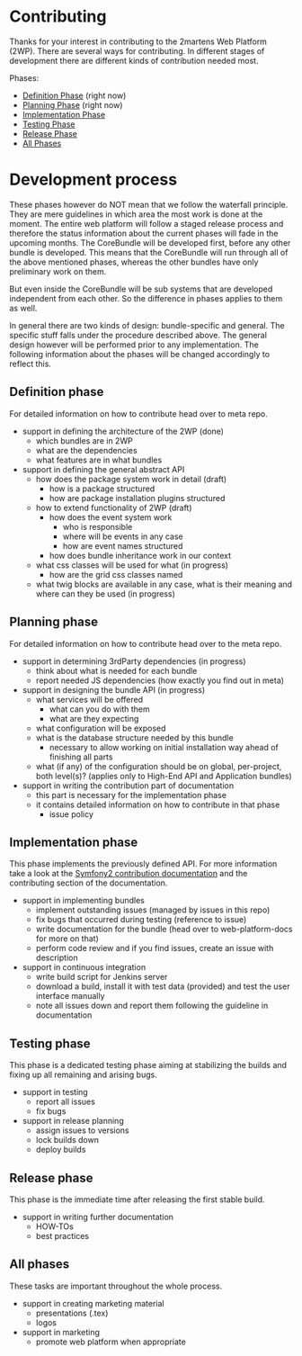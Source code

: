 # Contributing

Thanks for your interest in contributing to the 2martens Web Platform (2WP).
There are several ways for contributing. In different stages of development
there are different kinds of contribution needed most.

Phases:

* [Definition Phase](CONTRIBUTING.md#definition-phase) (right now)
* [Planning Phase](CONTRIBUTING.md#planning-phase) (right now)
* [Implementation Phase](CONTRIBUTING.md#implementation-phase)
* [Testing Phase](CONTRIBUTING.md#testing-phase)
* [Release Phase](CONTRIBUTING.md#release-phase)
* [All Phases](CONTRIBUTING.md#all-phases)

# Development process
These phases however do NOT mean that we follow the waterfall principle.
They are mere guidelines in which area the most work is done at the moment.
The entire web platform will follow a staged release process and therefore
the status information about the current phases will fade in the upcoming
months. The CoreBundle will be developed first, before any other bundle
is developed. This means that the CoreBundle will run through all of the 
above mentioned phases, whereas the other bundles have only preliminary work
on them.

But even inside the CoreBundle will be sub systems that are developed
independent from each other. So the difference in phases applies to them
as well.

In general there are two kinds of design: bundle-specific and general. The
specific stuff falls under the procedure described above. The general design
however will be performed prior to any implementation. The following
information about the phases will be changed accordingly to reflect this.


## Definition phase
For detailed information on how to contribute head over to meta repo.

* support in defining the architecture of the 2WP (done)
    * which bundles are in 2WP
    * what are the dependencies
    * what features are in what bundles
* support in defining the general abstract API
    * how does the package system work in detail (draft)
        * how is a package structured
        * how are package installation plugins structured
    * how to extend functionality of 2WP (draft)
        * how does the event system work
            * who is responsible
            * where will be events in any case
            * how are event names structured
        * how does bundle inheritance work in our context
    * what css classes will be used for what (in progress)
        * how are the grid css classes named
    * what twig blocks are available in any case, what is their meaning
      and where can they be used (in progress)

## Planning phase
For detailed information on how to contribute head over to the meta repo.

* support in determining 3rdParty dependencies (in progress)
    * think about what is needed for each bundle
    * report needed JS dependencies (how exactly you find out in meta)
* support in designing the bundle API (in progress)
    * what services will be offered
        * what can you do with them
        * what are they expecting
    * what configuration will be exposed
    * what is the database structure needed by this bundle
        * necessary to allow working on initial installation way ahead of
          finishing all parts
    * what (if any) of the configuration should be on global, per-project,
      both level(s)? (applies only to High-End API and Application bundles)
* support in writing the contribution part of documentation
    * this part is necessary for the implementation phase
    * it contains detailed information on how to contribute in that phase
        * issue policy

## Implementation phase
This phase implements the previously defined API. For more information take
a look at the [Symfony2 contribution documentation][1] and the contributing
section of the documentation.

* support in implementing bundles
    * implement outstanding issues (managed by issues in this repo)
    * fix bugs that occurred during testing (reference to issue)
    * write documentation for the bundle (head over to web-platform-docs
      for more on that)
    * perform code review and if you find issues, create an issue with
      description
* support in continuous integration
    * write build script for Jenkins server
    * download a build, install it with test data (provided) and test
      the user interface manually
    * note all issues down and report them following the guideline in documentation

## Testing phase
This phase is a dedicated testing phase aiming at stabilizing the builds
and fixing up all remaining and arising bugs.

* support in testing
    * report all issues
    * fix bugs
* support in release planning
    * assign issues to versions
    * lock builds down
    * deploy builds
    
## Release phase
This phase is the immediate time after releasing the first stable build.

* support in writing further documentation
    * HOW-TOs
    * best practices

## All phases
These tasks are important throughout the whole process.

* support in creating marketing material
    * presentations (.tex)
    * logos
* support in marketing
    * promote web platform when appropriate

[1]: http://symfony.com/doc/current/contributing/code/index.html
